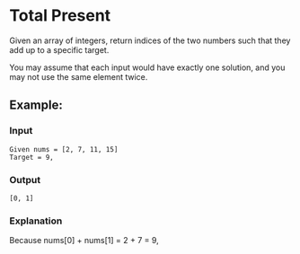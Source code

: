 # Total Present

Given an array of integers, return indices of the two numbers such that they add up to a specific target.

You may assume that each input would have exactly one solution, and you may not use the same element twice.

## Example:

### Input

```
Given nums = [2, 7, 11, 15]
Target = 9,
```

### Output

```
[0, 1]
```

### Explanation

Because nums[0] + nums[1] = 2 + 7 = 9,
